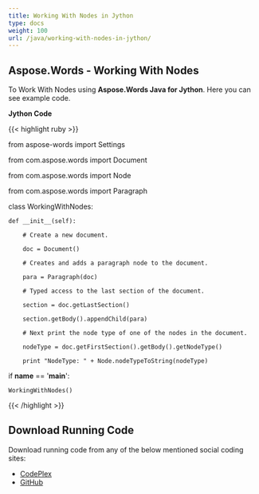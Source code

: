 ```yaml
---
title: Working With Nodes in Jython
type: docs
weight: 100
url: /java/working-with-nodes-in-jython/
---
```


## **Aspose.Words - Working With Nodes**
To Work With Nodes using **Aspose.Words Java for Jython**. Here you can see example code.

**Jython Code**

{{< highlight ruby >}}

 from aspose-words import Settings

from com.aspose.words import Document

from com.aspose.words import Node

from com.aspose.words import Paragraph

class WorkingWithNodes:

    def __init__(self):

        # Create a new document.

        doc = Document()

        # Creates and adds a paragraph node to the document.

        para = Paragraph(doc)

        # Typed access to the last section of the document.

        section = doc.getLastSection()

        section.getBody().appendChild(para)

        # Next print the node type of one of the nodes in the document.

        nodeType = doc.getFirstSection().getBody().getNodeType()

        print "NodeType: " + Node.nodeTypeToString(nodeType)

if __name__ == '__main__':

    WorkingWithNodes()

{{< /highlight >}}
## **Download Running Code**
Download running code from any of the below mentioned social coding sites:

- [CodePlex](https://asposewordsjavajython.codeplex.com/releases/view/619260)
- [GitHub](https://github.com/aspose-words/Aspose.Words-for-Java/releases/tag/Aspose.Words_Java_for_Jython-v1.0.0)
